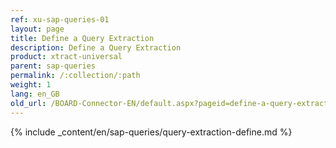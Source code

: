 ```yaml
---
ref: xu-sap-queries-01
layout: page
title: Define a Query Extraction
description: Define a Query Extraction
product: xtract-universal
parent: sap-queries
permalink: /:collection/:path
weight: 1
lang: en_GB
old_url: /BOARD-Connector-EN/default.aspx?pageid=define-a-query-extraction
---
```

{% include _content/en/sap-queries/query-extraction-define.md %}



